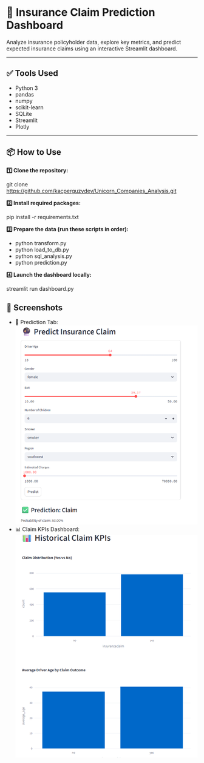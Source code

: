 # 🔮 Insurance Claim Prediction Dashboard

Analyze insurance policyholder data, explore key metrics, and predict expected insurance claims using an interactive Streamlit dashboard.

---

## ✅ Tools Used

- Python 3
- pandas
- numpy
- scikit-learn
- SQLite
- Streamlit
- Plotly

---

## 📦 How to Use

**1️⃣ Clone the repository:**

git clone https://github.com/kacperguzydev/Unicorn_Companies_Analysis.git

**2️⃣ Install required packages:**

pip install -r requirements.txt

**3️⃣ Prepare the data (run these scripts in order):**

- python transform.py
- python load_to_db.py
- python sql_analysis.py
- python prediction.py

**4️⃣ Launch the dashboard locally:**

streamlit run dashboard.py

## 🚀 Screenshots

- 🔮 Prediction Tab:
![Prediction](images/1.png)
- 📊 Claim KPIs Dashboard:
![KPIs](images/2.png)
